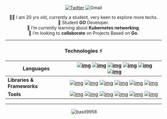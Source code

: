 <!-- ![Banner](https://user-images.githubusercontent.com/87603425/141933741-7c8d48f4-3099-4f2e-bc52-10b49f3f42a3.png) -->
<div align="center">
  
  [![Twitter](https://img.shields.io/static/v1?label=%20&message=Basit&color=blue&style=social&logo=twitter)](https://twitter.com/basitwt)
  ![Gmail](https://img.shields.io/badge/-hasanbasit13@gmail.com-c14438?style=social&logo=Gmail&link=mailto:hasanbasit13@gmail.com)
  
  🙋‍♂️ I am 20 yrs old, currently a student, very keen to explore more techs.<br>
  🌱 Student ***GO***  Developer.<br>
  🔭 I’m currently learning about **Kubernetes networking**.<br>
  👬‍ I’m looking to **collaborate** on Projects Based on **Go**.<br>
<!--   🤔 I’m looking for help with ...<br> -->
<!--   💬 Ask me about ...<br>
  📫 How to reach me: ...<br>
  😄 Pronouns: ...<br>
  ⚡ Fun fact: ...<br> -->
---
### Technologies ⚡
  
  | Languages                  | [![img](https://img.shields.io/badge/-Go-FFFFFF?style=social&logo=go)](https://go.dev/)                                         [![img](https://img.shields.io/badge/-Java-FFFFFF?style=social&logo=java)](https://www.java.com/en/)                                                             [![img](https://img.shields.io/badge/-Python-FFFFFF?style=social&logo=Python)](https://www.python.org/)                                                                                                                [![img](https://img.shields.io/badge/-JavaScript-FFFFFF?style=social&logo=javascript)](https://www.javascript.com/)                                            [![img](https://img.shields.io/badge/-TypeScript-FFFFFF?style=social&logo=typescript)](https://www.typescriptlang.org/)   [![img](https://img.shields.io/badge/-MYSQL-FFFFFF?style=social&logo=mysql&color=blue)](https://www.mysql.com/) |
| -------------------------- | ------------------------------------------------------------ |
| **Libraries & Frameworks** | [![img](https://img.shields.io/badge/-React-FFFFFF?style=social&logo=React&color=blueviolet)](https://reactjs.org/)               [![img](https://img.shields.io/badge/-Bootstrap-FFFFFF?style=social&logo=bootstrap)](https://getbootstrap.com/) [![img](https://img.shields.io/badge/-TailWindCSS-FFFFFF?style=social&logo=tailwindcss)](https://tailwindcss.com/) [![img](https://img.shields.io/badge/-GraphQL-FFFFFF?style=social&logo=graphql)](https://tailwindcss.com/)                                                 [![img](https://img.shields.io/badge/-Nodejs-FFFFFF?style=social&logo=Node.js&color=brightgreen)](https://nodejs.dev/)                                                                             [![img](https://img.shields.io/badge/-Express-FFFFFF?style=social&logo=Express&color=black)](https://expressjs.com/) |
| **Tools**                  | [![img](https://img.shields.io/badge/-Github_Pages-FFFFFF?style=social&logo=github&color=blue)](https://pages.github.com/)     [![img](https://img.shields.io/badge/Docker%20-%23430098.svg?logo=docker&style=social)](https://www.docker.com/) [![img](https://img.shields.io/badge/Kubernetes%20-%23430098.svg?logo=kubernetes&style=social)](https://kubernetes.io/)   [![img](https://img.shields.io/badge/Heroku%20-%23430098.svg?logo=heroku&style=social)](https://www.heroku.com/)                                           [![img](https://img.shields.io/badge/-Git-FFFFFF?style=social&logo=git)](https://git-scm.com/)                                                                   [![img](https://img.shields.io/badge/-MongoDB-FFFFFF?style=social&logo=mongodb)](https://www.mongodb.com/) |
  
  ---
  <p>&nbsp;<img align="center" src="https://github-readme-stats.vercel.app/api?username=basit9958&show_icons=true&locale=en" alt="basit9958" /></p>


  
<!--   [![Shivansh's github activity graph](https://activity-graph.herokuapp.com/graph?username=Shivansh-yadav13&bg_color=000000&color=ffffff&line=42c6ff&point=ffffff&area=true&hide_border=true)](https://github.com/ashutosh00710/github-readme-activity-graph)
</div>
 -->
